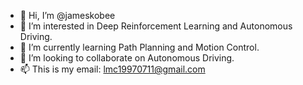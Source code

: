 - 👋 Hi, I’m @jameskobee
- 👀 I’m interested in Deep Reinforcement Learning and Autonomous Driving.
- 🌱 I’m currently learning Path Planning and Motion Control.
- 💞️ I’m looking to collaborate on Autonomous Driving.
- 📫 This is my email: lmc19970711@gmail.com

<!---
jameskobee/jameskobee is a ✨ special ✨ repository because its `README.md` (this file) appears on your GitHub profile.
You can click the Preview link to take a look at your changes.
--->
